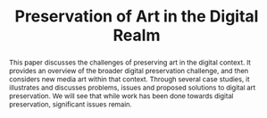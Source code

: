 ---
abstract: This paper discusses the challenges of preserving art in the digital context.
  It provides an overview of the broader digital preservation challenge, and then
  considers new media art within that context. Through several case studies, it illustrates
  and discusses problems, issues and proposed solutions to digital art preservation.
  We will see that while work has been done towards digital preservation, significant
  issues remain.
creators:
- Au Yeung, Tim
- Greenberg, Saul
- Carpendale, Sheelagh
date: null
document_url: https://services.phaidra.univie.ac.at/api/object/o:294099/download
grand_parent: iPRES
institutions: []
keywords:
- london
landing_page_url: https://phaidra.univie.ac.at/o:294099
language: eng
layout: publication
license: CC BY-SA 3.0 AT
notes_url: null
parent: iPRES 2008
publication_type: paper
size: 65143
slides_url: null
source_name: iPRES
stream_url: null
title: Preservation of Art in the Digital Realm
year: 2008
---